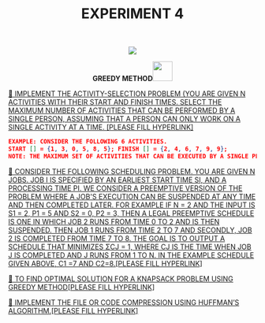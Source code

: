 <h1 align="center">EXPERIMENT 4</h1>
<!-- PROJECT LOGO -->
<br />
<p align="center">
  <a href="https://github.com/DHANOLA/CLASS-NOTIX/edit/root/SEMESTER%203/DESIGN%20AND%20ANALYSIS%20OF%20ALGORITHMS%20LAB/EXPERIMENT%204">
    <img src="https://media.giphy.com/media/xT0xenLh8rnYKD9lYY/giphy.gif" >
  </a>

  

  <p align="center">
  <b> GREEDY METHOD<img src="https://media.giphy.com/media/wH4rY2nPnEnp6/giphy.gif" width="40" height="40" /></b>
    <br />
   
  </p>
</p>



   <a href="" style="color: ">💎 IMPLEMENT THE ACTIVITY-SELECTION PROBLEM (YOU ARE GIVEN N ACTIVITIES WITH THEIR START AND FINISH TIMES. SELECT THE MAXIMUM NUMBER OF ACTIVITIES THAT CAN BE PERFORMED BY A SINGLE PERSON, ASSUMING THAT A PERSON CAN ONLY WORK ON A SINGLE ACTIVITY AT A TIME.
 [PLEASE FILL HYPERLINK]</a><br />
  
 ```json
EXAMPLE: CONSIDER THE FOLLOWING 6 ACTIVITIES.
START [] = {1, 3, 0, 5, 8, 5}; FINISH [] = {2, 4, 6, 7, 9, 9};
NOTE: THE MAXIMUM SET OF ACTIVITIES THAT CAN BE EXECUTED BY A SINGLE PERSON IS {0, 1, 3, 4}).
```

<a href="" style="color: ">💎 CONSIDER THE FOLLOWING SCHEDULING PROBLEM. YOU ARE GIVEN N JOBS. JOB I IS SPECIFIED BY AN EARLIEST START TIME SI, AND A PROCESSING TIME PI. WE CONSIDER A PREEMPTIVE VERSION OF THE PROBLEM WHERE A JOB'S EXECUTION CAN BE SUSPENDED AT ANY TIME AND THEN COMPLETED LATER. FOR EXAMPLE IF N = 2 AND THE INPUT IS S1 = 2, P1 = 5 AND S2 = 0, P2 = 3, THEN A LEGAL PREEMPTIVE SCHEDULE IS ONE IN WHICH JOB 2 RUNS FROM TIME 0 TO 2 AND IS THEN SUSPENDED.
THEN JOB 1 RUNS FROM TIME 2 TO 7 AND SECONDLY, JOB 2 IS COMPLETED FROM TIME 7 TO 8. THE GOAL IS TO OUTPUT A SCHEDULE THAT MINIMIZES ΣCJ = 1, WHERE CJ IS THE TIME WHEN JOB J IS COMPLETED AND J RUNS FROM 1 TO N. IN THE EXAMPLE SCHEDULE GIVEN ABOVE, C1 =7 AND C2=8.[PLEASE FILL HYPERLINK]</a><br /> 

<a href="" style="color: ">💎 TO FIND OPTIMAL SOLUTION FOR A KNAPSACK PROBLEM USING GREEDY METHOD[PLEASE FILL HYPERLINK]</a><br />

<a href="" style="color: ">💎 IMPLEMENT THE FILE OR CODE COMPRESSION USING HUFFMAN’S ALGORITHM.[PLEASE FILL HYPERLINK]</a><br />

 
 
 
 
 
 
 
